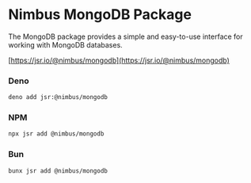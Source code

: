 # Nimbus MongoDB Package

The MongoDB package provides a simple and easy-to-use interface for working with MongoDB databases.

[https://jsr.io/@nimbus/mongodb](https://jsr.io/@nimbus/mongodb)

### Deno

```bash
deno add jsr:@nimbus/mongodb
```

### NPM

```bash
npx jsr add @nimbus/mongodb
```

### Bun

```bash
bunx jsr add @nimbus/mongodb
```
